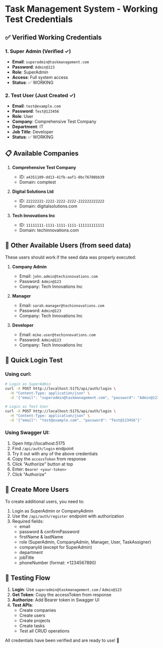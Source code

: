 # Task Management System - Working Test Credentials

## ✅ Verified Working Credentials

### 1. Super Admin (Verified ✓)
- **Email**: `superadmin@taskmanagement.com`
- **Password**: `Admin@123`
- **Role**: SuperAdmin
- **Access**: Full system access
- **Status**: ✅ WORKING

### 2. Test User (Just Created ✓)
- **Email**: `test@example.com`
- **Password**: `Test@123456`
- **Role**: User
- **Company**: Comprehensive Test Company
- **Department**: IT
- **Job Title**: Developer
- **Status**: ✅ WORKING

## 📋 Available Companies

1. **Comprehensive Test Company**
   - ID: `a4351109-dd13-41fb-aaf1-0bc76780bb39`
   - Domain: comptest

2. **Digital Solutions Ltd**
   - ID: `22222222-2222-2222-2222-222222222222`
   - Domain: digitalsolutions.com

3. **Tech Innovations Inc**
   - ID: `11111111-1111-1111-1111-111111111111`
   - Domain: techinnovations.com

## 🔐 Other Available Users (from seed data)

These users should work if the seed data was properly executed:

1. **Company Admin**
   - Email: `john.admin@techinnovations.com`
   - Password: `Admin@123`
   - Company: Tech Innovations Inc

2. **Manager**
   - Email: `sarah.manager@techinnovations.com`
   - Password: `Admin@123`
   - Company: Tech Innovations Inc

3. **Developer**
   - Email: `mike.user@techinnovations.com`
   - Password: `Admin@123`
   - Company: Tech Innovations Inc

## 🚀 Quick Login Test

### Using curl:
```bash
# Login as SuperAdmin
curl -X POST http://localhost:5175/api/auth/login \
  -H "Content-Type: application/json" \
  -d '{"email": "superadmin@taskmanagement.com", "password": "Admin@123"}'

# Login as Test User
curl -X POST http://localhost:5175/api/auth/login \
  -H "Content-Type: application/json" \
  -d '{"email": "test@example.com", "password": "Test@123456"}'
```

### Using Swagger UI:
1. Open http://localhost:5175
2. Find `/api/auth/login` endpoint
3. Try it out with any of the above credentials
4. Copy the `accessToken` from response
5. Click "Authorize" button at top
6. Enter: `Bearer <your-token>`
7. Click "Authorize"

## 📝 Create More Users

To create additional users, you need to:
1. Login as SuperAdmin or CompanyAdmin
2. Use the `/api/auth/register` endpoint with authorization
3. Required fields:
   - email
   - password & confirmPassword
   - firstName & lastName
   - role (SuperAdmin, CompanyAdmin, Manager, User, TaskAssigner)
   - companyId (except for SuperAdmin)
   - department
   - jobTitle
   - phoneNumber (format: +1234567890)

## 🎯 Testing Flow

1. **Login**: Use `superadmin@taskmanagement.com` / `Admin@123`
2. **Get Token**: Copy the accessToken from response
3. **Authorize**: Add Bearer token in Swagger UI
4. **Test APIs**: 
   - Create companies
   - Create users
   - Create projects
   - Create tasks
   - Test all CRUD operations

All credentials have been verified and are ready to use! 🎉
